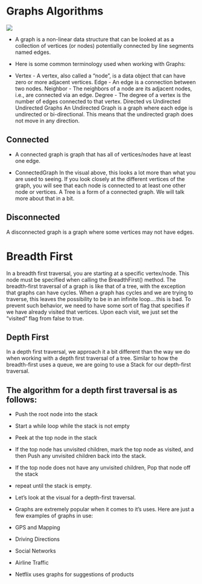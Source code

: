 #  Graphs Algorithms
![](https://miro.medium.com/max/14936/1*0DEK_ouEZZz4_MMdhKE_Wg.png)

- A graph is a non-linear data structure that can be looked at as a collection of vertices (or nodes) potentially connected by line segments named edges.

- Here is some common terminology used when working with Graphs:

- Vertex - A vertex, also called a “node”, is a data object that can have zero or more adjacent vertices.
Edge - An edge is a connection between two nodes.
Neighbor - The neighbors of a node are its adjacent nodes, i.e., are connected via an edge.
Degree - The degree of a vertex is the number of edges connected to that vertex.
Directed vs Undirected
Undirected Graphs
An Undirected Graph is a graph where each edge is undirected or bi-directional. This means that the undirected graph does not move in any direction.

## Connected
- A connected graph is graph that has all of vertices/nodes have at least one edge.

- ConnectedGraph
In the visual above, this looks a lot more than what you are used to seeing. If you look closely at the different vertices of the graph, you will see that each node is connected to at least one other node or vertices. A Tree is a form of a connected graph. We will talk more about that in a bit.

## Disconnected
A disconnected graph is a graph where some vertices may not have edges.

# Breadth First
In a breadth first traversal, you are starting at a specific vertex/node. This node must be specified when calling the BreadthFirst() method. The breadth-first traversal of a graph is like that of a tree, with the exception that graphs can have cycles. When a graph has cycles and we are trying to traverse, this leaves the possibility to be in an infinite loop….this is bad. To prevent such behavior, we need to have some sort of flag that specifies if we have already visited that vertices. Upon each visit, we just set the “visited” flag from false to true.

## Depth First
In a depth first traversal, we approach it a bit different than the way we do when working with a depth first traversal of a tree. Similar to how the breadth-first uses a queue, we are going to use a Stack for our depth-first traversal.



## The algorithm for a depth first traversal is as follows:

- Push the root node into the stack
- Start a while loop while the stack is not empty
- Peek at the top node in the stack
- If the top node has unvisited children, mark the top node as visited, and then Push any unvisited children back into the stack.
- If the top node does not have any unvisited children, Pop that node off the stack
- repeat until the stack is empty.
- Let’s look at the visual for a depth-first traversal.

- Graphs are extremely popular when it comes to it’s uses. Here are just a few examples of graphs in use:

- GPS and Mapping
- Driving Directions
- Social Networks
- Airline Traffic
- Netflix uses graphs for suggestions of products